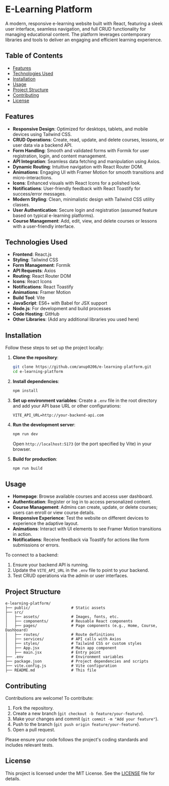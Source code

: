 # E-Learning Platform

A modern, responsive e-learning website built with React, featuring a sleek user interface, seamless navigation, and full CRUD functionality for managing educational content. The platform leverages contemporary libraries and tools to deliver an engaging and efficient learning experience.

## Table of Contents
- [Features](#features)
- [Technologies Used](#technologies-used)
- [Installation](#installation)
- [Usage](#usage)
- [Project Structure](#project-structure)
- [Contributing](#contributing)
- [License](#license)

## Features
- **Responsive Design**: Optimized for desktops, tablets, and mobile devices using Tailwind CSS.
- **CRUD Operations**: Create, read, update, and delete courses, lessons, or user data via a backend API.
- **Form Handling**: Smooth and validated forms with Formik for user registration, login, and content management.
- **API Integration**: Seamless data fetching and manipulation using Axios.
- **Dynamic Routing**: Intuitive navigation with React Router DOM.
- **Animations**: Engaging UI with Framer Motion for smooth transitions and micro-interactions.
- **Icons**: Enhanced visuals with React Icons for a polished look.
- **Notifications**: User-friendly feedback with React Toastify for success/error messages.
- **Modern Styling**: Clean, minimalistic design with Tailwind CSS utility classes.
- **User Authentication**: Secure login and registration (assumed feature based on typical e-learning platforms).
- **Course Management**: Add, edit, view, and delete courses or lessons with a user-friendly interface.

## Technologies Used
- **Frontend**: React.js
- **Styling**: Tailwind CSS
- **Form Management**: Formik
- **API Requests**: Axios
- **Routing**: React Router DOM
- **Icons**: React Icons
- **Notifications**: React Toastify
- **Animations**: Framer Motion
- **Build Tool**: Vite
- **JavaScript**: ES6+ with Babel for JSX support
- **Node.js**: For development and build processes
- **Code Hosting**: GitHub
- **Other Libraries**: (Add any additional libraries you used here)

## Installation
Follow these steps to set up the project locally:

1. **Clone the repository**:
   ```bash
   git clone https://github.com/anup0206/e-learning-platform.git
   cd e-learning-platform
   ```

2. **Install dependencies**:
   ```bash
   npm install
   ```

3. **Set up environment variables**:
   Create a `.env` file in the root directory and add your API base URL or other configurations:
   ```env
   VITE_API_URL=http://your-backend-api.com
   ```

4. **Run the development server**:
   ```bash
   npm run dev
   ```
   Open `http://localhost:5173` (or the port specified by Vite) in your browser.

5. **Build for production**:
   ```bash
   npm run build
   ```

## Usage
- **Homepage**: Browse available courses and access user dashboard.
- **Authentication**: Register or log in to access personalized content.
- **Course Management**: Admins can create, update, or delete courses; users can enroll or view course details.
- **Responsive Experience**: Test the website on different devices to experience the adaptive layout.
- **Animations**: Interact with UI elements to see Framer Motion transitions in action.
- **Notifications**: Receive feedback via Toastify for actions like form submissions or errors.

To connect to a backend:
1. Ensure your backend API is running.
2. Update the `VITE_API_URL` in the `.env` file to point to your backend.
3. Test CRUD operations via the admin or user interfaces.

## Project Structure
```
e-learning-platform/
├── public/                  # Static assets
├── src/
│   ├── assets/              # Images, fonts, etc.
│   ├── components/          # Reusable React components
│   ├── pages/               # Page components (e.g., Home, Course, Dashboard)
│   ├── routes/              # Route definitions
│   ├── services/            # API calls with Axios
│   ├── styles/              # Tailwind CSS or custom styles
│   ├── App.jsx              # Main app component
│   ├── main.jsx             # Entry point
├── .env                     # Environment variables
├── package.json             # Project dependencies and scripts
├── vite.config.js           # Vite configuration
├── README.md                # This file
```

## Contributing
Contributions are welcome! To contribute:
1. Fork the repository.
2. Create a new branch (`git checkout -b feature/your-feature`).
3. Make your changes and commit (`git commit -m "Add your feature"`).
4. Push to the branch (`git push origin feature/your-feature`).
5. Open a pull request.

Please ensure your code follows the project's coding standards and includes relevant tests.

## License
This project is licensed under the MIT License. See the [LICENSE](LICENSE) file for details.
